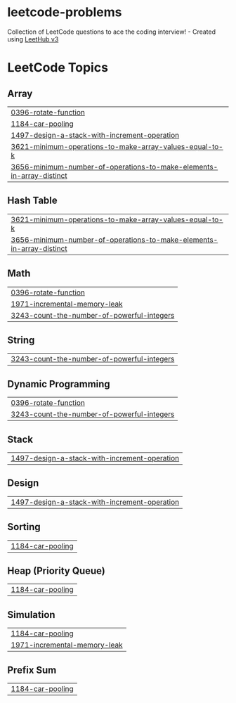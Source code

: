 # leetcode-problems
Collection of LeetCode questions to ace the coding interview! - Created using [LeetHub v3](https://github.com/raphaelheinz/LeetHub-3.0)

<!---LeetCode Topics Start-->
# LeetCode Topics
## Array
|  |
| ------- |
| [0396-rotate-function](https://github.com/mohith-bacha/leetcode-problems/tree/master/0396-rotate-function) |
| [1184-car-pooling](https://github.com/mohith-bacha/leetcode-problems/tree/master/1184-car-pooling) |
| [1497-design-a-stack-with-increment-operation](https://github.com/mohith-bacha/leetcode-problems/tree/master/1497-design-a-stack-with-increment-operation) |
| [3621-minimum-operations-to-make-array-values-equal-to-k](https://github.com/mohith-bacha/leetcode-problems/tree/master/3621-minimum-operations-to-make-array-values-equal-to-k) |
| [3656-minimum-number-of-operations-to-make-elements-in-array-distinct](https://github.com/mohith-bacha/leetcode-problems/tree/master/3656-minimum-number-of-operations-to-make-elements-in-array-distinct) |
## Hash Table
|  |
| ------- |
| [3621-minimum-operations-to-make-array-values-equal-to-k](https://github.com/mohith-bacha/leetcode-problems/tree/master/3621-minimum-operations-to-make-array-values-equal-to-k) |
| [3656-minimum-number-of-operations-to-make-elements-in-array-distinct](https://github.com/mohith-bacha/leetcode-problems/tree/master/3656-minimum-number-of-operations-to-make-elements-in-array-distinct) |
## Math
|  |
| ------- |
| [0396-rotate-function](https://github.com/mohith-bacha/leetcode-problems/tree/master/0396-rotate-function) |
| [1971-incremental-memory-leak](https://github.com/mohith-bacha/leetcode-problems/tree/master/1971-incremental-memory-leak) |
| [3243-count-the-number-of-powerful-integers](https://github.com/mohith-bacha/leetcode-problems/tree/master/3243-count-the-number-of-powerful-integers) |
## String
|  |
| ------- |
| [3243-count-the-number-of-powerful-integers](https://github.com/mohith-bacha/leetcode-problems/tree/master/3243-count-the-number-of-powerful-integers) |
## Dynamic Programming
|  |
| ------- |
| [0396-rotate-function](https://github.com/mohith-bacha/leetcode-problems/tree/master/0396-rotate-function) |
| [3243-count-the-number-of-powerful-integers](https://github.com/mohith-bacha/leetcode-problems/tree/master/3243-count-the-number-of-powerful-integers) |
## Stack
|  |
| ------- |
| [1497-design-a-stack-with-increment-operation](https://github.com/mohith-bacha/leetcode-problems/tree/master/1497-design-a-stack-with-increment-operation) |
## Design
|  |
| ------- |
| [1497-design-a-stack-with-increment-operation](https://github.com/mohith-bacha/leetcode-problems/tree/master/1497-design-a-stack-with-increment-operation) |
## Sorting
|  |
| ------- |
| [1184-car-pooling](https://github.com/mohith-bacha/leetcode-problems/tree/master/1184-car-pooling) |
## Heap (Priority Queue)
|  |
| ------- |
| [1184-car-pooling](https://github.com/mohith-bacha/leetcode-problems/tree/master/1184-car-pooling) |
## Simulation
|  |
| ------- |
| [1184-car-pooling](https://github.com/mohith-bacha/leetcode-problems/tree/master/1184-car-pooling) |
| [1971-incremental-memory-leak](https://github.com/mohith-bacha/leetcode-problems/tree/master/1971-incremental-memory-leak) |
## Prefix Sum
|  |
| ------- |
| [1184-car-pooling](https://github.com/mohith-bacha/leetcode-problems/tree/master/1184-car-pooling) |
<!---LeetCode Topics End-->